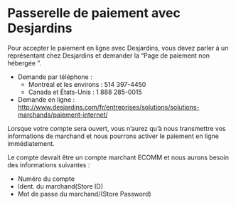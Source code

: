 # Passerelle de paiement avec Desjardins

Pour accepter le paiement en ligne avec Desjardins, vous devez parler à un représentant chez Desjardins et demander la “Page de paiement non hébergée
”.
* Demande par téléphone :
   * Montréal et les environs : 514 397-4450 
   * Canada et États-Unis : 1 888 285-0015
* Demande en ligne :
http://www.desjardins.com/fr/entreprises/solutions/solutions-marchands/paiement-internet/

Lorsque votre compte sera ouvert, vous n’aurez qu’à nous transmettre vos informations de marchand et nous pourrons activer le paiement en ligne immédiatement. 

Le compte devrait être un compte marchant  ECOMM et nous aurons besoin des informations suivantes : 

* Numéro du compte 
* Ident. du marchand(Store ID) 
* Mot de passe du marchand/(Store Password) 

